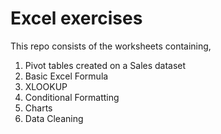 <h1>Excel exercises</h1>
<p>This repo consists of the worksheets containing,</p>
<ol type=1>
<li>Pivot tables created on a Sales dataset</li>
<li>Basic Excel Formula</li>
<li>XLOOKUP</li>
<li>Conditional Formatting</li>
<li>Charts</li>
<li>Data Cleaning</li>
</ol>
